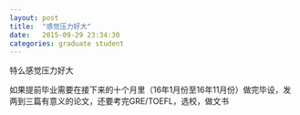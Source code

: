 ```yaml
---
layout: post
title:  "感觉压力好大"
date:   2015-09-29 23:34:30
categories: graduate student
---
```


特么感觉压力好大

如果提前毕业需要在接下来的十个月里（16年1月份至16年11月份）做完毕设，发两到三篇有意义的论文，还要考完GRE/TOEFL，选校，做文书
